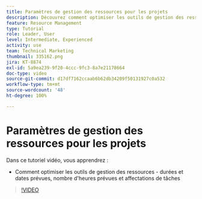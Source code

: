 ```yaml
---
title: Paramètres de gestion des ressources pour les projets
description: Découvrez comment optimiser les outils de gestion des ressources (durées et dates prévues, heures prévues et affectations de fonctions).
feature: Resource Management
type: Tutorial
role: Leader, User
level: Intermediate, Experienced
activity: use
team: Technical Marketing
thumbnail: 335162.png
jira: KT-8874
exl-id: 5a9ea239-9f20-4ccc-9fc3-8a7e21178664
doc-type: video
source-git-commit: d17df7162ccaab6b62db34209f50131927c0a532
workflow-type: tm+mt
source-wordcount: '48'
ht-degree: 100%

---
```


# Paramètres de gestion des ressources pour les projets

Dans ce tutoriel vidéo, vous apprendrez :

* Comment optimiser les outils de gestion des ressources - durées et dates prévues, nombre d&#39;heures prévues et affectations de tâches

>[!VIDEO](https://video.tv.adobe.com/v/335162/?quality=12&learn=on&enablevpops)
